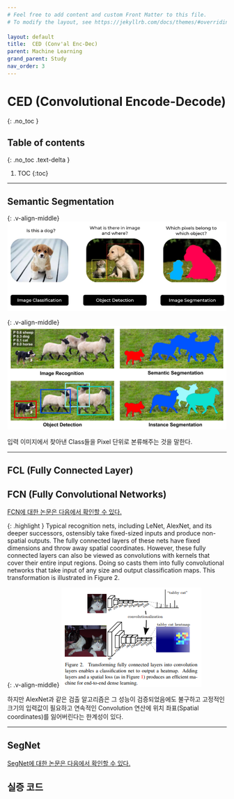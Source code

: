 ```yaml
---
# Feel free to add content and custom Front Matter to this file.
# To modify the layout, see https://jekyllrb.com/docs/themes/#overriding-theme-defaults

layout: default
title:  CED (Conv'al Enc-Dec)
parent: Machine Learning
grand_parent: Study
nav_order: 3
---
```


# CED (Convolutional Encode-Decode)
{: .no_toc }

## Table of contents
{: .no_toc .text-delta }

1. TOC
{:toc}

---

## Semantic Segmentation

{: .v-align-middle}
<img src="Image/Fig1.PNG"/>

{: .v-align-middle}
<img src="Image/Fig2.jpeg"/>


입력 이미지에서 찾아낸 Class들을 Pixel 단위로 본류해주는 것을 말한다.

 ---

## FCL (Fully Connected Layer)


## FCN (Fully Convolutional Networks)

[FCN에 대한 논문은 다음에서 확인할 수 있다.](Resource/FCN.pdf)

{: .highlight }
Typical recognition nets, including LeNet, AlexNet, and its deeper successors, ostensibly take fixed-sized inputs and produce non-spatial outputs. The fully connected layers of these nets have fixed dimensions and throw away spatial coordinates. However, these fully connected layers can also be viewed as convolutions with kernels that cover their entire input regions. Doing so casts them into fully convolutional networks that take input of any size and output classification maps. This transformation is illustrated in Figure 2.

{: .v-align-middle}
<img src="Image/Fig3.PNG"/>

 하지만 AlexNet과 같은 검출 알고리즘은 그 성능이 검증되었음에도 불구하고 고정적인 크기의 입력값이 필요하고 연속적인 Convolution 연산에 위치 좌표(Spatial coordinates)를 잃어버린다는 한계성이 있다.


---

## SegNet

[SegNet에 대한 논문은 다음에서 확인할 수 있다.](Resource/SegNet.pdf)


## 실증 코드
